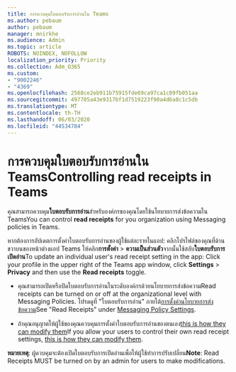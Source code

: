 ```yaml
---
title: การควบคุมใบตอบรับการอ่านใน Teams
ms.author: pebaum
author: pebaum
manager: mnirkhe
ms.audience: Admin
ms.topic: article
ROBOTS: NOINDEX, NOFOLLOW
localization_priority: Priority
ms.collection: Adm_O365
ms.custom:
- "9002246"
- "4369"
ms.openlocfilehash: 2568ce2eb911b75915fde69ca97ca1c09fb051aa
ms.sourcegitcommit: 497705a43e9317bf1d7519223f90a4d6a8c1c5db
ms.translationtype: MT
ms.contentlocale: th-TH
ms.lasthandoff: 06/03/2020
ms.locfileid: "44534784"
---
```

# <a name="controlling-read-receipts-in-teams"></a><span data-ttu-id="d2b62-102">การควบคุมใบตอบรับการอ่านใน Teams</span><span class="sxs-lookup"><span data-stu-id="d2b62-102">Controlling read receipts in Teams</span></span>

<span data-ttu-id="d2b62-103">คุณสามารถควบคุม**ใบตอบรับการอ่าน**สําหรับองค์กรของคุณโดยใช้นโยบายการส่งข้อความใน Teams</span><span class="sxs-lookup"><span data-stu-id="d2b62-103">You can control **read receipts** for you organization using Messaging policies in Teams.</span></span>

<span data-ttu-id="d2b62-104">หากต้องการอัปเดตการตั้งค่าใบตอบรับการอ่านของผู้ใช้แต่ละรายในแอป: คลิกโปรไฟล์ของคุณที่ด้านขวาบนของหน้าต่างแอป Teams ให้คลิก**การตั้งค่า**  >  **ความเป็นส่วนตัว**จากนั้นใช้สลับ**ใบตอบรับการเปิดอ่าน**</span><span class="sxs-lookup"><span data-stu-id="d2b62-104">To update an individual user's read receipt setting in the app: Click your profile in the upper right of the Teams app window, click **Settings** > **Privacy** and then use the **Read receipts** toggle.</span></span>

- <span data-ttu-id="d2b62-105">คุณสามารถเปิดหรือปิดใบตอบรับการอ่านในระดับองค์กรด้วยนโยบายการส่งข้อความ</span><span class="sxs-lookup"><span data-stu-id="d2b62-105">Read receipts can be turned on or off at the organizational level with Messaging Policies.</span></span> <span data-ttu-id="d2b62-106">โปรดดูที่ "ใบตอบรับการอ่าน" ภายใต้[การตั้งค่านโยบายการส่งข้อความ](https://docs.microsoft.com/microsoftteams/messaging-policies-in-teams#messaging-policy-settings)</span><span class="sxs-lookup"><span data-stu-id="d2b62-106">See "Read Receipts" under [Messaging Policy Settings](https://docs.microsoft.com/microsoftteams/messaging-policies-in-teams#messaging-policy-settings).</span></span>

- <span data-ttu-id="d2b62-107">ถ้าคุณอนุญาตให้ผู้ใช้ของคุณควบคุมการตั้งค่าใบตอบรับการอ่านของตนเอง[this is how they can modify them](https://docs.microsoft.com/microsoftteams/messaging-policies-in-teams#messaging-policy-settings)</span><span class="sxs-lookup"><span data-stu-id="d2b62-107">If you allow your users to control their own read receipt settings, [this is how they can modify them](https://docs.microsoft.com/microsoftteams/messaging-policies-in-teams#messaging-policy-settings).</span></span> 

<span data-ttu-id="d2b62-108">**หมายเหตุ**: ผู้ควบคุมจะต้องเปิดใบตอบรับการเปิดอ่านเพื่อให้ผู้ใช้ทําการปรับเปลี่ยน</span><span class="sxs-lookup"><span data-stu-id="d2b62-108">**Note**: Read Receipts MUST be turned on by an admin for users to make modifications.</span></span>
